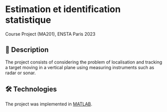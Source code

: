 # Estimation et identification statistique

Course Project (MA201), ENSTA Paris 2023

## 📄 Description
The project consists of considering the problem of localisation and tracking a target moving in a vertical plane using measuring instruments such as radar or sonar.

## 🛠️ Technologies
The project was implemented in [MATLAB](https://www.mathworks.com/products/matlab.html).
